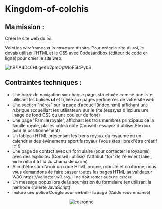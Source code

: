 # Kingdom-of-colchis

## Ma mission :
Créer le site web du roi.

Voici les wireframes et la structure du site. Pour créer le site du roi, je devais utiliser l'HTML et le CSS avec Codesandbox (éditeur de code en ligne) pour créer le site web.

![hB7lA4DcCHLgeKIx7pmOpWIoF5I4PybS](https://user-images.githubusercontent.com/98770184/204142216-4b7d0eb9-19ea-480c-b609-a057df800395.png)

## Contraintes techniques :
  <ul>
<li>Une barre de navigation sur chaque page, structurée comme une liste utilisant les balises <strong>ul</strong> et <strong>li</strong>, liée aux pages pertinentes de votre site web</li>

<li>Une section "héros" sur la page d'accueil (index.html) affichant une rubrique accueillant les utilisateurs sur le site (essayez d'inclure une image de fond CSS ou une couleur de fond)</li>

<li>Une page "Famille royale", affichant les trois membres principaux de la famille royale, placés côte à côte (Conseil : essayez d'utiliser Flexbox pour le positionnement)</li>

<li>Un tableau HTML présentant les biens royaux du royaume ou un calendrier des événements sportifs royaux (Vous êtes libre d'être créatif ici !)</li>

<li>Une page de contact avec un formulaire (pour contacter le royaume) avec des <label> explicites (Conseil : utilisez l'attribut "for" de l'élément label, en le reliant à l'id du champ de saisie)</li>

<li>Afin d'être sûr d'avoir un code HTML propre, robuste et conforme, nous vous demandons de faire passer toutes les pages HTML au validateur W3C https://validator.w3.org. Il ne doit rester aucune erreur.</li>

<li>Un message popup lors de la soumission du formulaire (en utilisant la méthode d'alerte JavaScript)</li>

  <li>Inclure une police Google pour embellir la page (Guide recommandé)</li>
  </ul> 
  <p align="center">
  <img src="https://user-images.githubusercontent.com/98770184/204142620-5e701961-2ada-4a36-b51c-685ffd1e634d.jpg" alt="couronne">
  </p>
 


